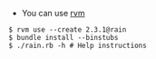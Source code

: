 - You can use [rvm](https://rvm.io) 

```
$ rvm use --create 2.3.1@rain
$ bundle install --binstubs
$ ./rain.rb -h # Help instructions
```
